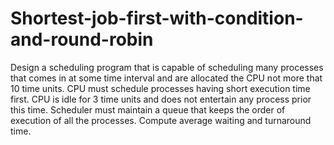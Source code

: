# Shortest-job-first-with-condition-and-round-robin
Design a scheduling program that is capable of scheduling many processes that comes  in at some time interval and are allocated the CPU not more that 10 time units. CPU must  schedule processes having short execution time first. CPU is idle for 3 time units and does not  entertain any process prior this time. Scheduler must maintain a queue that keeps the order of  execution of all the processes. Compute average waiting and turnaround time.
